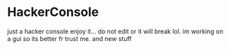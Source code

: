 # HackerConsole
just a hacker console enjoy it... do not edit or it will break lol. im working on a gui so its better fr trust me. and new stuff
